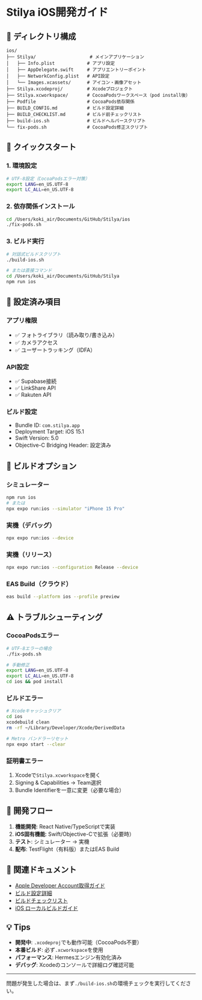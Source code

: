 # Stilya iOS開発ガイド

## 📁 ディレクトリ構成

```
ios/
├── Stilya/                    # メインアプリケーション
│   ├── Info.plist            # アプリ設定
│   ├── AppDelegate.swift     # アプリエントリーポイント
│   ├── NetworkConfig.plist   # API設定
│   └── Images.xcassets/      # アイコン・画像アセット
├── Stilya.xcodeproj/         # Xcodeプロジェクト
├── Stilya.xcworkspace/       # CocoaPodsワークスペース（pod install後）
├── Podfile                   # CocoaPods依存関係
├── BUILD_CONFIG.md           # ビルド設定詳細
├── BUILD_CHECKLIST.md        # ビルド前チェックリスト
├── build-ios.sh              # ビルドヘルパースクリプト
└── fix-pods.sh               # CocoaPods修正スクリプト
```

## 🚀 クイックスタート

### 1. 環境設定
```bash
# UTF-8設定（CocoaPodsエラー対策）
export LANG=en_US.UTF-8
export LC_ALL=en_US.UTF-8
```

### 2. 依存関係インストール
```bash
cd /Users/koki_air/Documents/GitHub/Stilya/ios
./fix-pods.sh
```

### 3. ビルド実行
```bash
# 対話式ビルドスクリプト
./build-ios.sh

# または直接コマンド
cd /Users/koki_air/Documents/GitHub/Stilya
npm run ios
```

## 🔧 設定済み項目

### アプリ権限
- ✅ フォトライブラリ（読み取り/書き込み）
- ✅ カメラアクセス
- ✅ ユーザートラッキング（IDFA）

### API設定
- ✅ Supabase接続
- ✅ LinkShare API
- ✅ Rakuten API

### ビルド設定
- Bundle ID: `com.stilya.app`
- Deployment Target: iOS 15.1
- Swift Version: 5.0
- Objective-C Bridging Header: 設定済み

## 📱 ビルドオプション

### シミュレーター
```bash
npm run ios
# または
npx expo run:ios --simulator "iPhone 15 Pro"
```

### 実機（デバッグ）
```bash
npx expo run:ios --device
```

### 実機（リリース）
```bash
npx expo run:ios --configuration Release --device
```

### EAS Build（クラウド）
```bash
eas build --platform ios --profile preview
```

## ⚠️ トラブルシューティング

### CocoaPodsエラー
```bash
# UTF-8エラーの場合
./fix-pods.sh

# 手動修正
export LANG=en_US.UTF-8
export LC_ALL=en_US.UTF-8
cd ios && pod install
```

### ビルドエラー
```bash
# Xcodeキャッシュクリア
cd ios
xcodebuild clean
rm -rf ~/Library/Developer/Xcode/DerivedData

# Metro バンドラーリセット
npx expo start --clear
```

### 証明書エラー
1. Xcodeで`Stilya.xcworkspace`を開く
2. Signing & Capabilities → Team選択
3. Bundle Identifierを一意に変更（必要な場合）

## 📝 開発フロー

1. **機能開発**: React Native/TypeScriptで実装
2. **iOS固有機能**: Swift/Objective-Cで拡張（必要時）
3. **テスト**: シミュレーター → 実機
4. **配布**: TestFlight（有料版）またはEAS Build

## 🔗 関連ドキュメント

- [Apple Developer Account取得ガイド](../APPLE_DEVELOPER_ACCOUNT_GUIDE.md)
- [ビルド設定詳細](./BUILD_CONFIG.md)
- [ビルドチェックリスト](./BUILD_CHECKLIST.md)
- [iOS ローカルビルドガイド](../IOS_LOCAL_BUILD_GUIDE.md)

## 💡 Tips

- **開発中**: `.xcodeproj`でも動作可能（CocoaPods不要）
- **本番ビルド**: 必ず`.xcworkspace`を使用
- **パフォーマンス**: Hermesエンジン有効化済み
- **デバッグ**: Xcodeのコンソールで詳細ログ確認可能

---

問題が発生した場合は、まず`./build-ios.sh`の環境チェックを実行してください。

